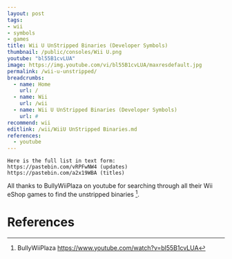 ```yaml
---
layout: post
tags: 
- wii
- symbols
- games
title: Wii U UnStripped Binaries (Developer Symbols)
thumbnail: /public/consoles/Wii U.png
youtube: "bl55B1cvLUA"
image: https://img.youtube.com/vi/bl55B1cvLUA/maxresdefault.jpg
permalink: /wii-u-unstripped/
breadcrumbs:
  - name: Home
    url: /
  - name: Wii
    url: /wii
  - name: Wii U UnStripped Binaries (Developer Symbols)
    url: #
recommend: wii
editlink: /wii/WiiU UnStripped Binaries.md
references:
  - youtube
---
```


```
Here is the full list in text form:
https://pastebin.com/vRPFwNW4 (updates)
https://pastebin.com/a2x19WBA (titles)
```
All thanks to BullyWiiPlaza on youtube for searching through all their Wii eShop games to find the unstripped binaries [^1].

# References
[^1]: BullyWiiPlaza https://www.youtube.com/watch?v=bl55B1cvLUA
